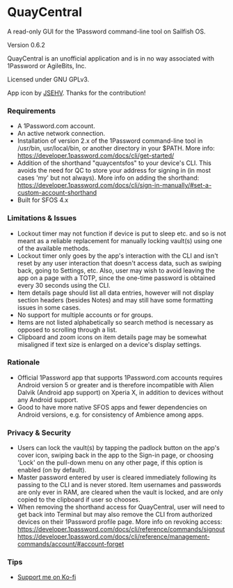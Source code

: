 # QuayCentral
A read-only GUI for the 1Password command-line tool on Sailfish OS.

Version 0.6.2

QuayCentral is an unofficial application and is in no way associated with 1Password or AgileBits, Inc.

Licensed under GNU GPLv3.

App icon by <a href="https://github.com/JSEHV">JSEHV</a>. Thanks for the contribution!

<h3>Requirements</h3>

- A 1Password.com account.
- An active network connection.
- Installation of version 2.x of the 1Password command-line tool in /usr/bin, usr/local/bin, or another directory in your $PATH. More info:<br>
    https://developer.1password.com/docs/cli/get-started/
- Addition of the shorthand "quaycentsfos" to your device's CLI. This avoids the need for QC to store your address for signing in (in most cases 'my' but not always). More info on adding the shorthand:<br>
    https://developer.1password.com/docs/cli/sign-in-manually/#set-a-custom-account-shorthand
- Built for SFOS 4.x

<h3>Limitations & Issues</h3>

- Lockout timer may not function if device is put to sleep etc. and so is not meant as a reliable replacement for manually locking vault(s) using one of the available methods.
- Lockout timer only goes by the app's interaction with the CLI and isn't reset by any user interaction that doesn't access data, such as swiping back, going to Settings, etc. Also, user may wish to avoid leaving the app on a page with a TOTP, since the one-time password is obtained every 30 seconds using the CLI.
- Item details page should list all data entries, however will not display section headers (besides Notes) and may still have some formatting issues in some cases.
- No support for multiple accounts or for groups.
- Items are not listed alphabetically so search method is necessary as opposed to scrolling through a list.
- Clipboard and zoom icons on item details page may be somewhat misaligned if text size is enlarged on a device's display settings.

<h3>Rationale</h3>

- Official 1Password app that supports 1Password.com accounts requires Android version 5 or greater and is therefore incompatible with Alien Dalvik (Android app support) on Xperia X, in addition to devices without any Android support.
- Good to have more native SFOS apps and fewer dependencies on Android versions, e.g. for consistency of Ambience among apps.

<h3>Privacy & Security</h3>

- Users can lock the vault(s) by tapping the padlock button on the app's cover icon, swiping back in the app to the Sign-in page, or choosing 'Lock' on the pull-down menu on any other page, if this option is enabled (on by default).
- Master password entered by user is cleared immediately following its passing to the CLI and is never stored. Item usernames and passwords are only ever in RAM, are cleared when the vault is locked, and are only copied to the clipboard if user so chooses.
- When removing the shorthand access for QuayCentral, user will need to get back into Terminal but may also remove the CLI from authorized devices on their 1Password profile page. More info on revoking access:<br>
    https://developer.1password.com/docs/cli/reference/commands/signout<br>
    https://developer.1password.com/docs/cli/reference/management-commands/account/#account-forget

<h3>Tips</h3>

- <a href="https://ko-fi.com/michaeljb">Support me on Ko-fi</a>

